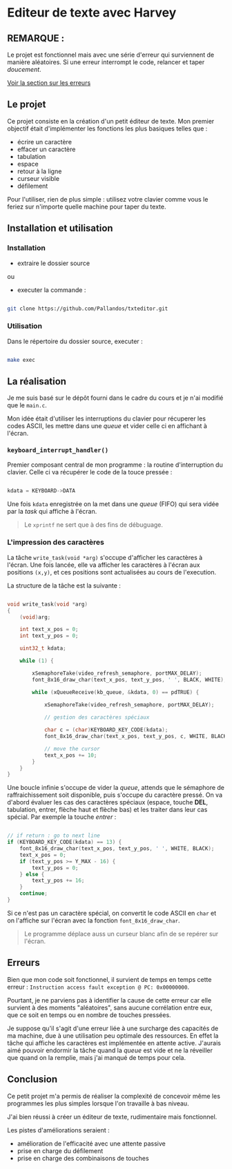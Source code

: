 # Editeur de texte avec Harvey

## REMARQUE :

Le projet est fonctionnel mais avec une série d'erreur qui surviennent de manière aléatoires. Si une erreur interrompt le code, relancer et taper *doucement*.

[Voir la section sur les erreurs](#erreurs)

## Le projet

Ce projet consiste en la création d'un petit éditeur de texte. Mon premier objectif était d'implémenter les fonctions les plus basiques telles que :

- écrire un caractère
- effacer un caractère
- tabulation
- espace
- retour à la ligne
- curseur visible
- défilement

Pour l'utiliser, rien de plus simple : utilisez votre clavier comme vous le feriez sur n'importe quelle machine pour taper du texte.

## Installation et utilisation

### Installation 

- extraire le dossier source 

ou 

- executer la commande : 

```sh

git clone https://github.com/Pallandos/txteditor.git

```

### Utilisation

Dans le répertoire du dossier source, executer : 

```sh

make exec

```

## La réalisation

Je me suis basé sur le dépôt fourni dans le cadre du cours et je n'ai modifié que le `main.c`.

Mon idée était d'utiliser les interruptions du clavier pour récuperer les codes ASCII, les mettre dans une *queue* et vider celle ci en affichant à l'écran. 

### `keyboard_interrupt_handler()`

Premier composant central de mon programme : la routine d'interruption du clavier. Celle ci va récupérer le code de la touce pressée : 

```.c

kdata = KEYBOARD->DATA

```

Une fois `kdata` enregistrée on la met dans une *queue* (FIFO) qui sera vidée par la *task* qui affiche à l'écran.

> Le `xprintf` ne sert que à des fins de débuguage.

### L'impression des caractères

La tâche `write_task(void *arg)` s'occupe d'afficher les caractères à l'écran. Une fois lancée, elle va afficher les caractères à l'écran aux positions `(x,y)`, et ces positions sont actualisées au cours de l'execution.

La structure de la tâche est la suivante : 

```c

void write_task(void *arg)
{
	(void)arg;

	int text_x_pos = 0;
	int text_y_pos = 0;

    uint32_t kdata;

	while (1) {

		xSemaphoreTake(video_refresh_semaphore, portMAX_DELAY);
		font_8x16_draw_char(text_x_pos, text_y_pos, ' ', BLACK, WHITE);

		while (xQueueReceive(kb_queue, &kdata, 0) == pdTRUE) {
			
			xSemaphoreTake(video_refresh_semaphore, portMAX_DELAY);

            // gestion des caractères spéciaux

			char c = (char)KEYBOARD_KEY_CODE(kdata);
			font_8x16_draw_char(text_x_pos, text_y_pos, c, WHITE, BLACK);

			// move the cursor
			text_x_pos += 10;
		}
	}
}

```

Une boucle infinie s'occupe de vider la *queue*, attends que le sémaphore de raffraichissement soit disponible, puis s'occupe du caractère pressé. On va d'abord évaluer les cas des caractères spéciaux (espace, touche **DEL**, tabulation, entrer, flèche haut et flèche bas) et les traiter dans leur cas spécial. Par exemple la touche *entrer* : 

```c

// if return : go to next line
if (KEYBOARD_KEY_CODE(kdata) == 13) {
	font_8x16_draw_char(text_x_pos, text_y_pos, ' ', WHITE, BLACK);
	text_x_pos = 0;
	if (text_y_pos >= Y_MAX - 16) {
		text_y_pos = 0;
	} else {
		text_y_pos += 16;
	}
	continue;
}

```

Si ce n'est pas un caractère spécial, on convertit le code ASCII en `char` et on l'affiche sur l'écran avec la fonction `font_8x16_draw_char`.

> Le programme déplace auss un curseur blanc afin de se repérer sur l'écran.

## Erreurs

Bien que mon code soit fonctionnel, il survient de temps en temps cette erreur : `Instruction access fault exception @ PC: 0x00000000`. 

Pourtant, je ne parviens pas à identifier la cause de cette erreur car elle survient à des moments "aléatoires", sans aucune corrélation entre eux, que ce soit en temps ou en nombre de touches pressées. 

Je suppose qu'il s'agit d'une erreur liée à une surcharge des capacités de ma machine, due à une utilisation peu optimale des ressources. En effet la tâche qui affiche les caractères est implémentée en attente active. J'aurais aimé pouvoir endormir la tâche quand la *queue* est vide et ne la réveiller que quand on la remplie, mais j'ai manqué de temps pour cela. 

## Conclusion 

Ce petit projet m'a permis de réaliser la complexité de concevoir même les programmes les plus simples lorsque l'on travaille à bas niveau. 

J'ai bien réussi à créer un éditeur de texte, rudimentaire mais fonctionnel. 

Les pistes d'améliorations seraient :

- amélioration de l'efficacité avec une attente passive
- prise en charge du défilement
- prise en charge des combinaisons de touches

